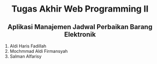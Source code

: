 <h1 align="center">Tugas Akhir Web Programming II</h1>
<h2 align="center">Aplikasi Manajemen Jadwal Perbaikan Barang Elektronik</h2>

<ol>
    <li>Aldi Haris Fadillah</li>
    <li>Mochmmad Aldi Firmansyah</li>
    <li>Salman Alfarisy</li>
</ol>